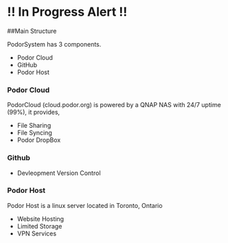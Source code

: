 # !! In Progress Alert !!

##Main Structure

PodorSystem has 3 components.
 * Podor Cloud
 * GitHub
 * Podor Host
 
 ### Podor Cloud
 PodorCloud (cloud.podor.org) is powered by a QNAP NAS with 24/7 uptime (99%), it provides,
* File Sharing
* File Syncing
* Podor DropBox

 ### Github
 * Devleopment Version Control
 
 ### Podor Host
 Podor Host is a linux server located in Toronto, Ontario
 * Website Hosting
 * Limited Storage
 * VPN Services
